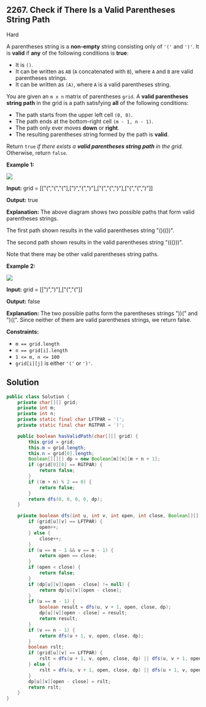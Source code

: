 ## 2267\. Check if There Is a Valid Parentheses String Path

Hard

A parentheses string is a **non-empty** string consisting only of `'('` and `')'`. It is **valid** if **any** of the following conditions is **true**:

*   It is `()`.
*   It can be written as `AB` (`A` concatenated with `B`), where `A` and `B` are valid parentheses strings.
*   It can be written as `(A)`, where `A` is a valid parentheses string.

You are given an `m x n` matrix of parentheses `grid`. A **valid parentheses string path** in the grid is a path satisfying **all** of the following conditions:

*   The path starts from the upper left cell `(0, 0)`.
*   The path ends at the bottom-right cell `(m - 1, n - 1)`.
*   The path only ever moves **down** or **right**.
*   The resulting parentheses string formed by the path is **valid**.

Return `true` _if there exists a **valid parentheses string path** in the grid._ Otherwise, return `false`.

**Example 1:**

![](https://assets.leetcode.com/uploads/2022/03/15/example1drawio.png)

**Input:** grid = \[\["(","(","("],[")","(",")"],["(","(",")"],["(","(",")"]]

**Output:** true

**Explanation:** The above diagram shows two possible paths that form valid parentheses strings. 

The first path shown results in the valid parentheses string "()(())". 

The second path shown results in the valid parentheses string "((()))". 

Note that there may be other valid parentheses string paths.

**Example 2:**

![](https://assets.leetcode.com/uploads/2022/03/15/example2drawio.png)

**Input:** grid = \[\[")",")"],["(","("]]

**Output:** false

**Explanation:** The two possible paths form the parentheses strings "))(" and ")((". Since neither of them are valid parentheses strings, we return false.

**Constraints:**

*   `m == grid.length`
*   `n == grid[i].length`
*   `1 <= m, n <= 100`
*   `grid[i][j]` is either `'('` or `')'`.

## Solution

```java
public class Solution {
    private char[][] grid;
    private int m;
    private int n;
    private static final char LFTPAR = '(';
    private static final char RGTPAR = ')';

    public boolean hasValidPath(char[][] grid) {
        this.grid = grid;
        this.m = grid.length;
        this.n = grid[0].length;
        Boolean[][][] dp = new Boolean[m][n][m + n + 1];
        if (grid[0][0] == RGTPAR) {
            return false;
        }
        if ((m + n) % 2 == 0) {
            return false;
        }
        return dfs(0, 0, 0, 0, dp);
    }

    private boolean dfs(int u, int v, int open, int close, Boolean[][][] dp) {
        if (grid[u][v] == LFTPAR) {
            open++;
        } else {
            close++;
        }
        if (u == m - 1 && v == n - 1) {
            return open == close;
        }
        if (open < close) {
            return false;
        }
        if (dp[u][v][open - close] != null) {
            return dp[u][v][open - close];
        }
        if (u == m - 1) {
            boolean result = dfs(u, v + 1, open, close, dp);
            dp[u][v][open - close] = result;
            return result;
        }
        if (v == n - 1) {
            return dfs(u + 1, v, open, close, dp);
        }
        boolean rslt;
        if (grid[u][v] == LFTPAR) {
            rslt = dfs(u + 1, v, open, close, dp) || dfs(u, v + 1, open, close, dp);
        } else {
            rslt = dfs(u, v + 1, open, close, dp) || dfs(u + 1, v, open, close, dp);
        }
        dp[u][v][open - close] = rslt;
        return rslt;
    }
}
```